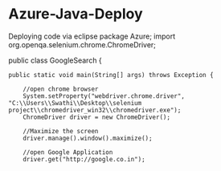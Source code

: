 # Azure-Java-Deploy
Deploying code via eclipse 
package Azure;
import org.openqa.selenium.chrome.ChromeDriver;

public class GoogleSearch {

	public static void main(String[] args) throws Exception {

		//open chrome browser
		System.setProperty("webdriver.chrome.driver", "C:\\Users\\Swathi\\Desktop\\selenium project\\chromedriver_win32\\chromedriver.exe");
		ChromeDriver driver = new ChromeDriver();
				
		//Maximize the screen
		driver.manage().window().maximize();
		
		//open Google Application
		driver.get("http://google.co.in");
